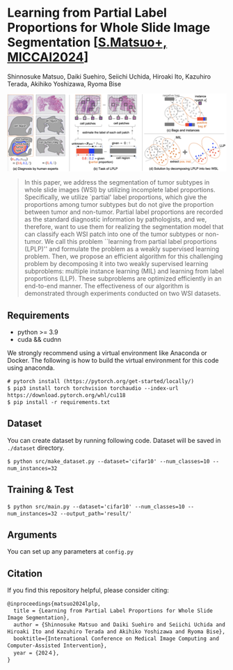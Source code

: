 # Learning from Partial Label Proportions for Whole Slide Image Segmentation [[S.Matsuo+, MICCAI2024](https://arxiv.org/abs/2405.09041)]

Shinnosuke Matsuo, Daiki Suehiro, Seiichi Uchida, Hiroaki Ito, Kazuhiro Terada, Akihiko Yoshizawa, Ryoma Bise

![Illustration](./image/overview.png)

>In this paper, we address the segmentation of tumor subtypes in whole slide images (WSI) by utilizing incomplete label proportions. Specifically, we utilize `partial' label proportions, which give the proportions among tumor subtypes but do not give the proportion between tumor and non-tumor. Partial label proportions are recorded as the standard diagnostic information by pathologists, and we, therefore, want to use them for realizing the segmentation model that can classify each WSI patch into one of the tumor subtypes or non-tumor. We call this problem ``learning from partial label proportions (LPLP)'' and formulate the problem as a weakly supervised learning problem. Then, we propose an efficient algorithm for this challenging problem by decomposing it into two weakly supervised learning subproblems: multiple instance learning (MIL) and learning from label proportions (LLP). These subproblems are optimized efficiently in an end-to-end manner. The effectiveness of our algorithm is demonstrated through experiments conducted on two WSI datasets.

## Requirements
* python >= 3.9
* cuda && cudnn

We strongly recommend using a virtual environment like Anaconda or Docker. The following is how to build the virtual environment for this code using anaconda.
```
# pytorch install (https://pytorch.org/get-started/locally/)
$ pip3 install torch torchvision torchaudio --index-url https://download.pytorch.org/whl/cu118
$ pip install -r requirements.txt
```

## Dataset
You can create dataset by running following code. Dataset will be saved in `./dataset` directory.
```
$ python src/make_dataset.py --dataset='cifar10' --num_classes=10 --num_instances=32
```

## Training & Test
```
$ python src/main.py --dataset='cifar10' --num_classes=10 --num_instances=32 --output_path='result/'
```

## Arguments
You can set up any parameters at `config.py`

## Citation
If you find this repository helpful, please consider citing:
```
@inproceedings{matsuo2024lplp,
  title = {Learning from Partial Label Proportions for Whole Slide Image Segmentation},
  author = {Shinnosuke Matsuo and Daiki Suehiro and Seiichi Uchida and Hiroaki Ito and Kazuhiro Terada and Akihiko Yoshizawa and Ryoma Bise},
  booktitle={International Conference on Medical Image Computing and Computer-Assisted Intervention},
  year = {202４},
}
```